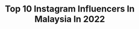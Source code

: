 ---
title: Top 10 Instagram Influencers In Malaysia In 2022
description: >-
  Find top Instagram influencers in Malaysia in 2022. Most popular hashtags: #malaysia #staysafe #cmco.
platform: Instagram
hits: 1859
text_top: See the most popular Instagram accounts on inBeat.
text_bottom: Our platform holds 1859 Instagram influencers like this in Malaysia for you to work with.
profiles:
  - username: "juliannefabulous"
    fullname: >-
      𝓙𝓾𝓵𝓲𝓪𝓷𝓷𝓮𝓯𝓪𝓫𝓾𝓵𝓸𝓾𝓼
    bio: >-
      Shoo shoo .. sincere followers only 🤨..
    location: "Malaysia"
    followers: 23374
    engagement: 2532
    commentsToLikes: 0.506752
    id: ckap18vbntjsa0i782zwahwl4
    verified: false
    hashtags: "#covidmalaysia, #thatquarantinelife, #tightfit, #enjoyingmytime"
  - username: "n.adibahh"
    fullname: >-
      𝗡𝘂𝗿 𝗔𝗱𝗶𝗯𝗮𝗵 🕊
    bio: >-
      . ☾ *   .   ☾ Gift review & Paid review ⬇️ DM/email for any business inquiries 💌
    location: "Malaysia"
    followers: 6733
    engagement: 1513
    commentsToLikes: 0.070240
    id: ckapc43xu2dze0i782z90h7ce
    verified: false
    hashtags: ""
  - username: "dearkiki"
    fullname: >-
      DearKiki
    bio: >-
      Dreamer ✨ Traveller ✨ Designer 🇲🇾 Penang, Malaysia ✉️ Dearkikitravel@gmail.com
    location: "Malaysia"
    followers: 16071
    engagement: 1255
    commentsToLikes: 0.060291
    id: ckf5us823m3zl0j234bkncs06
    verified: false
    hashtags: "#vietnamdestinations, #danangtrip, #vietnam, #vietnamnow"
  - username: "_hakkencoser_"
    fullname: >-
      Hakken 八犬
    bio: >-
      🇲🇾 cosplayer ⚠️THIS IS MY ONLY IG NEXT CON🔜TBA Please email for business✉️
    location: "Malaysia"
    followers: 1492807
    engagement: 2613
    commentsToLikes: 0.017621
    id: ck136577k4sz50i1917sjsc3x
    verified: false
    hashtags: "#mysticmessenger, #juminhan, #bjalex, #loveisanillusion"
  - username: "christinasiulan"
    fullname: >-
      Christina (크리스티나)
    bio: >-
      @onearts_en - "fanochristina" for 20% off @senseoftouchmalaysia - "christinasiulan" for spec price 🖤✈️Travel 🖤💄🖤🍱☕ 🖤💃- ZIN 📍KL Collab👉DM ✨ Psalm 23
    location: "Malaysia"
    followers: 26997
    engagement: 509
    commentsToLikes: 0.225455
    id: ckap6fs9ufpuh0i78qpj16l59
    verified: false
    hashtags: "#tbt, #staysafe, #healthylifestyle, #healthy"
  - username: "aaryonstar"
    fullname: >-
      Aaryonstar ⭐️
    bio: >-
      AARON | @dailypotion_my 。🇲🇾𝗠𝗬𝗦 🇸🇬𝗦𝗣𝗥｜𝗠𝗲𝗻 𝗦𝘁𝘆𝗹𝗲 . 𝗟𝗶𝗳𝗲𝘀𝘁𝘆𝗹𝗲 . 𝗧𝗿𝗮𝘃𝗲𝗹 。✉️ wongyoonhuey@gmail.com 。⭐️ check out my YouTube ⤵️
    location: "Malaysia"
    followers: 10402
    engagement: 1455
    commentsToLikes: 0.149912
    id: ckf5ndcwnxs8y0j23tpg7xvt6
    verified: false
    hashtags: "#cosbyyou, #lebihbanyakekstra, #workfromhome, #mcchicken"
  - username: "arshinaz138"
    fullname: >-
      Arshi Naz Khan🌹
    bio: >-
      
    location: "Malaysia"
    followers: 108929
    engagement: 1285
    commentsToLikes: 0.025294
    id: ck14l5vomt0gb0i19tt7qmxyp
    verified: false
    hashtags: "#gown, #green, #loveyouall, #arishfakhan"
  - username: "sushalove"
    fullname: >-
      Sharen
    bio: >-
      Beauty | Fashion | Style Snapchat : sushalove
    location: "Malaysia"
    followers: 42479
    engagement: 1179
    commentsToLikes: 0.187139
    id: ck14ju3t3m7220i190pvjobxv
    verified: false
    hashtags: "#indiangirl, #desigirl, #outfitinspiration, #styleblogger"
  - username: "adligoldenboyhafidz"
    fullname: >-
      adli 'goldenboy' hafidz
    bio: >-
      Malaysian Professional boxer 🇲🇾 SEA Games medalist WBC ASIA SILVER CHAMPION WBA ASIA SOUTH CHAMPION ( 8-0-0 )
    location: "Malaysia"
    followers: 18367
    engagement: 907
    commentsToLikes: 0.037388
    id: ck5q3jm14l1p30i11z5ppw3z6
    verified: false
    hashtags: "#teamgoldenboy, #hardwork, #adligoldenboy, #routine"
  - username: "kelv_teoh"
    fullname: >-
      KELVTEOH草食男部落
    bio: >-
      📍 槟城 Penang, Malaysia 🇲🇾 📕小红书：草食男Kelv
    location: "Malaysia"
    followers: 272822
    engagement: 372
    commentsToLikes: 0.041023
    id: ck0vwsw6lvfzi0i19qurhm4c5
    verified: false
    hashtags: "#becomefam, #becomeasia, #becomesmilejourney, #becomers"
---